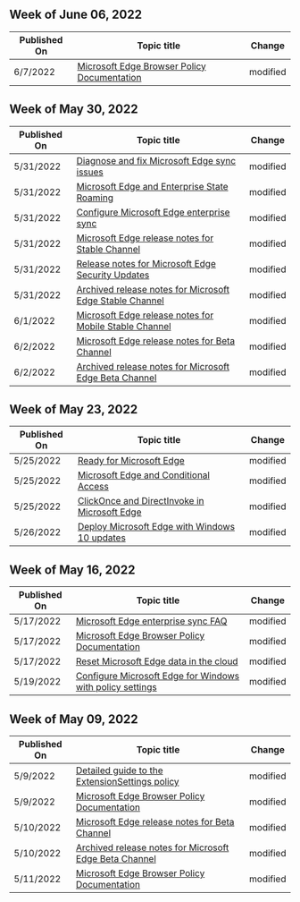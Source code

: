 <!-- This file is generated automatically each week. Changes made to this file will be overwritten.-->



## Week of June 06, 2022


| Published On |Topic title | Change |
|------|------------|--------|
| 6/7/2022 | [Microsoft Edge Browser Policy Documentation](/DeployEdge/microsoft-edge-policies) | modified |


## Week of May 30, 2022


| Published On |Topic title | Change |
|------|------------|--------|
| 5/31/2022 | [Diagnose and fix Microsoft Edge sync issues](/DeployEdge/microsoft-edge-troubleshoot-enterprise-sync) | modified |
| 5/31/2022 | [Microsoft Edge and Enterprise State Roaming](/DeployEdge/microsoft-edge-enterprise-state-roaming) | modified |
| 5/31/2022 | [Configure Microsoft Edge enterprise sync](/DeployEdge/microsoft-edge-enterprise-sync) | modified |
| 5/31/2022 | [Microsoft Edge release notes for Stable Channel](/DeployEdge/microsoft-edge-relnote-stable-channel) | modified |
| 5/31/2022 | [Release notes for Microsoft Edge Security Updates](/DeployEdge/microsoft-edge-relnotes-security) | modified |
| 5/31/2022 | [Archived release notes for Microsoft Edge Stable Channel](/DeployEdge/microsoft-edge-relnote-archive-stable-channel) | modified |
| 6/1/2022 | [Microsoft Edge release notes for Mobile Stable Channel](/DeployEdge/microsoft-edge-relnote-mobile-stable-channel) | modified |
| 6/2/2022 | [Microsoft Edge release notes for Beta Channel](/DeployEdge/microsoft-edge-relnote-beta-channel) | modified |
| 6/2/2022 | [Archived release notes for Microsoft Edge Beta Channel](/DeployEdge/microsoft-edge-relnote-archive-beta-channel) | modified |


## Week of May 23, 2022


| Published On |Topic title | Change |
|------|------------|--------|
| 5/25/2022 | [Ready for Microsoft Edge](/DeployEdge/deploy-edge-ready-for-edge) | modified |
| 5/25/2022 | [Microsoft Edge and Conditional Access](/DeployEdge/ms-edge-security-conditional-access) | modified |
| 5/25/2022 | [ClickOnce and DirectInvoke in Microsoft Edge](/DeployEdge/edge-learn-more-co-di) | modified |
| 5/26/2022 | [Deploy Microsoft Edge with Windows 10 updates](/DeployEdge/deploy-edge-with-windows-10-updates) | modified |


## Week of May 16, 2022


| Published On |Topic title | Change |
|------|------------|--------|
| 5/17/2022 | [Microsoft Edge enterprise sync FAQ](/DeployEdge/microsoft-edge-enterprise-sync-faq) | modified |
| 5/17/2022 | [Microsoft Edge Browser Policy Documentation](/DeployEdge/microsoft-edge-policies) | modified |
| 5/17/2022 | [Reset Microsoft Edge data in the cloud](/DeployEdge/edge-learnmore-reset-data-in-cloud) | modified |
| 5/19/2022 | [Configure Microsoft Edge for Windows with policy settings](/DeployEdge/configure-microsoft-edge) | modified |


## Week of May 09, 2022


| Published On |Topic title | Change |
|------|------------|--------|
| 5/9/2022 | [Detailed guide to the ExtensionSettings policy](/DeployEdge/microsoft-edge-manage-extensions-ref-guide) | modified |
| 5/9/2022 | [Microsoft Edge Browser Policy Documentation](/DeployEdge/microsoft-edge-policies) | modified |
| 5/10/2022 | [Microsoft Edge release notes for Beta Channel](/DeployEdge/microsoft-edge-relnote-beta-channel) | modified |
| 5/10/2022 | [Archived release notes for Microsoft Edge Beta Channel](/DeployEdge/microsoft-edge-relnote-archive-beta-channel) | modified |
| 5/11/2022 | [Microsoft Edge Browser Policy Documentation](/DeployEdge/microsoft-edge-policies) | modified |
